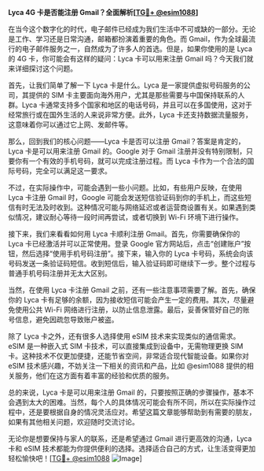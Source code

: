 **Lyca 4G 卡是否能注册 Gmail？全面解析[[TG💪+ @esim1088](https://t.me/s/esim1088)]**

在当今这个数字化的时代，电子邮件已经成为我们生活中不可或缺的一部分。无论是工作、学习还是日常沟通，邮箱都扮演着重要的角色。而 Gmail，作为全球最流行的电子邮件服务之一，自然成为了许多人的首选。但是，如果你使用的是 Lyca 的 4G 卡，你可能会有这样的疑问：Lyca 卡可以用来注册 Gmail 吗？今天我们就来详细探讨这个问题。

首先，让我们简单了解一下 Lyca 卡是什么。Lyca 是一家提供虚拟号码服务的公司，其提供的 SIM 卡主要面向海外用户，尤其是那些需要与中国保持联系的人群。Lyca 卡通常支持多个国家和地区的电话号码，并且可以在多国使用，这对于经常旅行或在国外生活的人来说非常方便。此外，Lyca 卡还支持数据流量服务，这意味着你可以通过它上网、发邮件等。

那么，回到我们的核心问题——Lyca 卡是否可以注册 Gmail？答案是肯定的，Lyca 卡是可以用来注册 Gmail 的。Google 对于 Gmail 注册并没有特别限制，只要你有一个有效的手机号码，就可以完成注册过程。而 Lyca 卡作为一个合法的国际号码，完全可以满足这一要求。

不过，在实际操作中，可能会遇到一些小问题。比如，有些用户反映，在使用 Lyca 卡注册 Gmail 时，Google 可能会发送短信验证码到你的手机上，而这些短信有时无法及时收到。这种情况可能与网络延迟或者运营商设置有关。如果遇到类似情况，建议耐心等待一段时间再尝试，或者切换到 Wi-Fi 环境下进行操作。

接下来，我们来看看如何用 Lyca 卡顺利注册 Gmail。首先，你需要确保你的 Lyca 卡已经激活并可以正常使用。登录 Google 官方网站后，点击“创建账户”按钮，然后选择“使用手机号码注册”。接下来，输入你的 Lyca 卡号码，系统会向该号码发送一条验证码短信。收到短信后，输入验证码即可继续下一步。整个过程与普通手机号码注册并无太大区别。

当然，在使用 Lyca 卡注册 Gmail 之前，还有一些注意事项需要了解。首先，确保你的 Lyca 卡有足够的余额，因为接收短信可能会产生一定的费用。其次，尽量避免使用公共 Wi-Fi 网络进行注册，以防止信息泄露。最后，妥善保管好自己的账号信息，避免因疏忽导致账户被盗。

除了 Lyca 卡之外，还有很多人选择使用 eSIM 技术来实现类似的通信需求。eSIM 是一种嵌入式 SIM 卡技术，可以直接集成到设备中，无需物理更换 SIM 卡。这种技术不仅更加便捷，还能节省空间，非常适合现代智能设备。如果你对 eSIM 技术感兴趣，不妨关注一下相关的资讯和产品，比如 @esim1088 提供的相关服务，他们在这方面有着丰富的经验和优质的服务。

总的来说，Lyca 卡是可以用来注册 Gmail 的，只要按照正确的步骤操作，基本不会遇到太大的困难。当然，每个人的具体情况可能会有所不同，所以在实际操作过程中，还是要根据自身的情况灵活应对。希望这篇文章能够帮助到有需要的朋友，如果有其他相关问题，欢迎随时交流讨论。

无论你是想要保持与家人的联系，还是希望通过 Gmail 进行更高效的沟通，Lyca 卡和 eSIM 技术都能为你提供便利的选择。选择适合自己的方式，让生活变得更加轻松愉快吧！[[TG💪+ @esim1088](https://t.me/s/esim1088) ![Image](https://i.postimg.cc/4NQfJmqS/Snipaste-2025-05-13-00-14-12.png)]